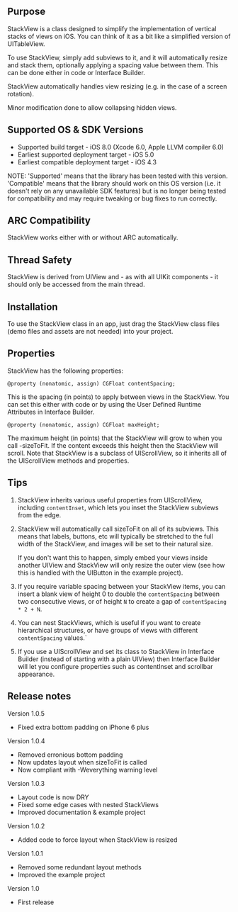 Purpose
--------------

StackView is a class designed to simplify the implementation of vertical stacks of views on iOS. You can think of it as a bit like a simplified version of UITableView.

To use StackView, simply add subviews to it, and it will automatically resize and stack them, optionally applying a spacing value between them. This can be done either in code or Interface Builder.

StackView automatically handles view resizing (e.g. in the case of a screen rotation).

Minor modification done to allow collapsing hidden views.


Supported OS & SDK Versions
-----------------------------

* Supported build target - iOS 8.0 (Xcode 6.0, Apple LLVM compiler 6.0)
* Earliest supported deployment target - iOS 5.0
* Earliest compatible deployment target - iOS 4.3

NOTE: 'Supported' means that the library has been tested with this version. 'Compatible' means that the library should work on this OS version (i.e. it doesn't rely on any unavailable SDK features) but is no longer being tested for compatibility and may require tweaking or bug fixes to run correctly.


ARC Compatibility
------------------

StackView works either with or without ARC automatically.


Thread Safety
--------------

StackView is derived from UIView and - as with all UIKit components - it should only be accessed from the main thread.


Installation
--------------

To use the StackView class in an app, just drag the StackView class files (demo files and assets are not needed) into your project.


Properties
--------------

StackView has the following properties:

	@property (nonatomic, assign) CGFloat contentSpacing;
	
This is the spacing (in points) to apply between views in the StackView. You can set this either with code or by using the User Defined Runtime Attributes in Interface Builder.
	
    @property (nonatomic, assign) CGFloat maxHeight;

The maximum height (in points) that the StackView will grow to when you call -sizeToFit. If the content exceeds this height then the StackView will scroll. Note that StackView is a subclass of UIScrollView, so it inherits all of the UIScrollView methods and properties.


Tips
---------------

1.  StackView inherits various useful properties from UIScrollView, including `contentInset`, which lets you inset the StackView subviews from the edge.

2.  StackView will automatically call sizeToFit on all of its subviews. This means that labels, buttons, etc will typically be stretched to the full width of the StackView, and images will be set to their natural size.

    If you don't want this to happen, simply embed your views inside another UIView and StackView will only resize the outer view (see how this is handled with the UIButton in the example project).
    
3.  If you require variable spacing between your StackView items, you can insert a blank view of height 0 to double the `contentSpacing` between two consecutive views, or of height `N` to create a gap of `contentSpacing * 2 + N`.

4.  You can nest StackViews, which is useful if you want to create hierarchical structures, or have groups of views with different `contentSpacing` values.`

5.  If you use a UIScrollView and set its class to StackView in Interface Builder (instead of starting with a plain UIView) then Interface Builder will let you configure properties such as contentInset and scrollbar appearance.


Release notes
----------------

Version 1.0.5

- Fixed extra bottom padding on iPhone 6 plus

Version 1.0.4

- Removed erronious bottom padding
- Now updates layout when sizeToFit is called
- Now compliant with -Weverything warning level

Version 1.0.3

- Layout code is now DRY
- Fixed some edge cases with nested StackViews
- Improved documentation & example project

Version 1.0.2

- Added code to force layout when StackView is resized

Version 1.0.1

- Removed some redundant layout methods
- Improved the example project

Version 1.0

- First release